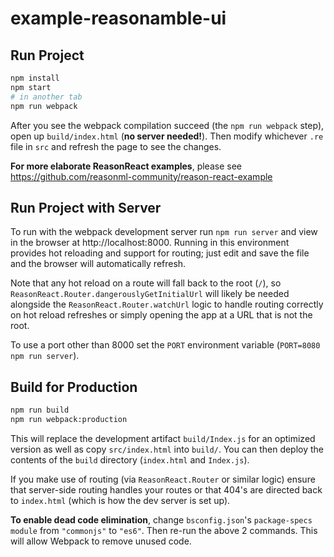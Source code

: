 # example-reasonamble-ui

## Run Project

```sh
npm install
npm start
# in another tab
npm run webpack
```

After you see the webpack compilation succeed (the `npm run webpack` step), open up `build/index.html` (**no server needed!**). Then modify whichever `.re` file in `src` and refresh the page to see the changes.

**For more elaborate ReasonReact examples**, please see https://github.com/reasonml-community/reason-react-example

## Run Project with Server

To run with the webpack development server run `npm run server` and view in the browser at http://localhost:8000. Running in this environment provides hot reloading and support for routing; just edit and save the file and the browser will automatically refresh.

Note that any hot reload on a route will fall back to the root (`/`), so `ReasonReact.Router.dangerouslyGetInitialUrl` will likely be needed alongside the `ReasonReact.Router.watchUrl` logic to handle routing correctly on hot reload refreshes or simply opening the app at a URL that is not the root.

To use a port other than 8000 set the `PORT` environment variable (`PORT=8080 npm run server`).

## Build for Production

```sh
npm run build
npm run webpack:production
```

This will replace the development artifact `build/Index.js` for an optimized version as well as copy `src/index.html` into `build/`. You can then deploy the contents of the `build` directory (`index.html` and `Index.js`).

If you make use of routing (via `ReasonReact.Router` or similar logic) ensure that server-side routing handles your routes or that 404's are directed back to `index.html` (which is how the dev server is set up).

**To enable dead code elimination**, change `bsconfig.json`'s `package-specs` `module` from `"commonjs"` to `"es6"`. Then re-run the above 2 commands. This will allow Webpack to remove unused code.
